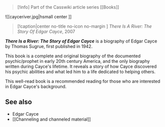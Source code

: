 > [!info] Part of the Casswiki article series [[Books]]

![[cayceriver.jpg|hsmall center ]] 
> [!caption|center no-title no-icon no-margin ]
> _There Is A River: The Story Of Edgar Cayce_, 2007

_**There Is a River: The Story of Edgar Cayce**_ is a biography of Edgar Cayce by Thomas Sugrue, first published in 1942.

This book is a complete and original biography of the documented psychic/prophet in early 20th century America, and the only biography written during Cayce's lifetime. It reveals a story of how Cayce discovered his psychic abilities and what led him to a life dedicated to helping others.

This well-read book is a recommended reading for those who are interested in Edgar Cayce's background.

See also
--------

*   Edgar Cayce
*   [[Channeling and channeled material]]